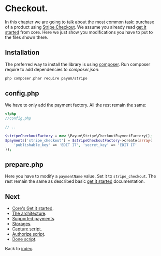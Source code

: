 # Checkout.

In this chapter we are going to talk about the most common task: purchase of a product using [Stripe Checkout](https://stripe.com/docs/checkout).
We assume you already read [get it started](https://github.com/Payum/Core/blob/master/Resources/docs/get-it-started.md) from core.
Here we just show you modifications you have to put to the files shown there.

## Installation

The preferred way to install the library is using [composer](http://getcomposer.org/).
Run composer require to add dependencies to _composer.json_:

```bash
php composer.phar require payum/stripe
```

## config.php

We have to only add the payment factory. All the rest remain the same:

```php
<?php
//config.php

// ..

$stripeCheckoutFactory = new \Payum\Stripe\CheckoutPaymentFactory();
$payments['stripe_checkout'] = $stripeCheckoutFactory->create(array(
    'publishable_key' => 'EDIT IT', 'secret_key' => 'EDIT IT'
));
```

## prepare.php

Here you have to modify a `paymentName` value. Set it to `stripe_checkout`. The rest remain the same as described basic [get it started](https://github.com/Payum/Core/blob/master/Resources/docs/get-it-started.md) documentation.

## Next 

* [Core's Get it started](https://github.com/Payum/Core/blob/master/Resources/docs/get-it-started.md).
* [The architecture](https://github.com/Payum/Core/blob/master/Resources/docs/the-architecture.md).
* [Supported payments](https://github.com/Payum/Core/blob/master/Resources/docs/supported-payments.md).
* [Storages](https://github.com/Payum/Core/blob/master/Resources/docs/storages.md).
* [Capture script](https://github.com/Payum/Core/blob/master/Resources/docs/capture-script.md).
* [Authorize script](https://github.com/Payum/Core/blob/master/Resources/docs/authorize-script.md).
* [Done script](https://github.com/Payum/Core/blob/master/Resources/docs/done-script.md).

Back to [index](index.md).